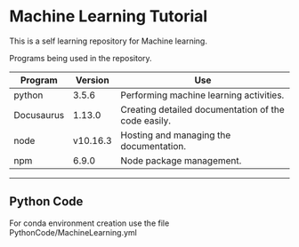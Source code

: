 # Machine Learning Tutorial

This is a self learning repository for Machine learning.

Programs being used in the repository.

Program | Version | Use
---------|----------|---------
 python | 3.5.6 | Performing machine learning activities.
 Docusaurus | 1.13.0 | Creating detailed documentation of the code easily.
 node | v10.16.3 | Hosting and managing the documentation.
 npm | 6.9.0 | Node package management.

***

## Python Code

For conda environment creation use the file PythonCode/MachineLearning.yml